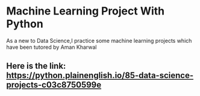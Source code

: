 # Machine Learning Project With Python
As a new to Data Science,I practice some machine learning projects which have been tutored by Aman Kharwal

Here is the link: https://python.plainenglish.io/85-data-science-projects-c03c8750599e
----
